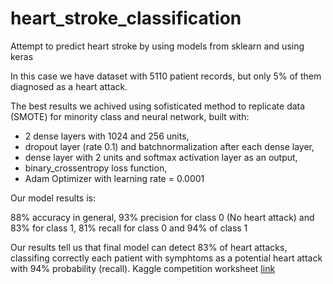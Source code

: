 # heart_stroke_classification
Attempt to predict heart stroke by using models from sklearn and using keras

In this case we have dataset with 5110 patient records, but only 5% of them diagnosed as a heart attack.

The best results we achived using sofisticated method to replicate data (SMOTE) for minority class and neural network, built with:

- 2 dense layers with 1024 and 256 units,
- dropout layer (rate 0.1) and batchnormalization after each dense layer,
- dense layer with 2 units and softmax activation layer as an output,
- binary_crossentropy loss function,
- Adam Optimizer with learning rate = 0.0001

Our model results is:

88% accuracy in general,
93% precision for class 0 (No heart attack) and 83% for class 1,
81% recall for class 0 and 94% of class 1

Our results tell us that final model can detect 83% of heart attacks, classifing correctly each patient with symphtoms as a potential heart attack with 94% probability (recall).
Kaggle competition worksheet [link](https://www.kaggle.com/tararuj4/heart-stroke-classific-87-acc-with-keras-pl)
